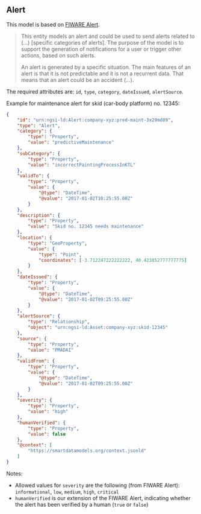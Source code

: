 ## Alert

This model is based on [FIWARE Alert](https://github.com/smart-data-models/dataModel.Alert/blob/master/Alert/doc/spec.md).

> This entity models an alert and could be used to send alerts related to (…) [specific categories of alerts]. The purpose of the model is to support the generation of notifications for a user or trigger other actions, based on such alerts.
> 
> An alert is generated by a specific situation. The main features of an alert is that it is not predictable and it is not a recurrent data. That means that an alert could be an accident (…).

The required attributes are: `id`, `type`, `category`, `dateIssued`, `alertSource`.

Example for maintenance alert for skid (car-body platform) no. 12345:

```json
{
    "id": "urn:ngsi-ld:Alert:company-xyz:pred-maint-3x29md89",
    "type": "Alert",
    "category": {
        "type": "Property",
        "value": "predictiveMaintenance"
    },
    "subCategory": {
        "type": "Property",
        "value": "incorrectPaintingProcessInKTL"
    },
    "validTo": {
        "type": "Property",
        "value": {
            "@type": "DateTime",
            "@value": "2017-01-02T10:25:55.00Z"
        }
    },
    "description": {
        "type": "Property",
        "value": "Skid no. 12345 needs maintenance"
    },
    "location": {
        "type": "GeoProperty",
        "value": {
            "type": "Point",
            "coordinates": [-3.712247222222222, 40.423852777777775]
        }
    },
    "dateIssued": {
        "type": "Property",
        "value": {
            "@type": "DateTime",
            "@value": "2017-01-02T09:25:55.00Z"
        }
    },
    "alertSource": {
        "type": "Relationship",
        "object": "urn:ngsi-ld:Asset:company-xyz:skid-12345"
    },
    "source": {
        "type": "Property",
        "value": "PMADAI"
    },
    "validFrom": {
        "type": "Property",
        "value": {
            "@type": "DateTime",
            "@value": "2017-01-02T09:25:55.00Z"
        }
    },
    "severity": {
        "type": "Property",
        "value": "high"
    },
    "humanVerified": {
        "type": "Property",
        "value": false
    },
    "@context": [
        "https://smartdatamodels.org/context.jsonld"
    ]
}
```

Notes:
- Allowed values for `severity` are the following (from FIWARE Alert):
`informational`, `low`, `medium`, `high`, `critical`
- `humanVerified` is our extension of the FIWARE Alert,
indicating whether the alert has been verified by a human (`true` or `false`)
